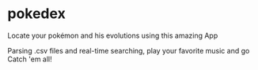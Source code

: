 # pokedex

Locate your pokémon and his evolutions using this amazing App

Parsing .csv files and real-time searching, play your favorite music and go Catch 'em all!
